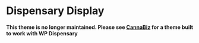# Dispensary Display
**This theme is no longer maintained. Please see [CannaBiz](https://www.wpdispensary.com/downloads/cannabiz/) for a theme built to work with WP Dispensary**
